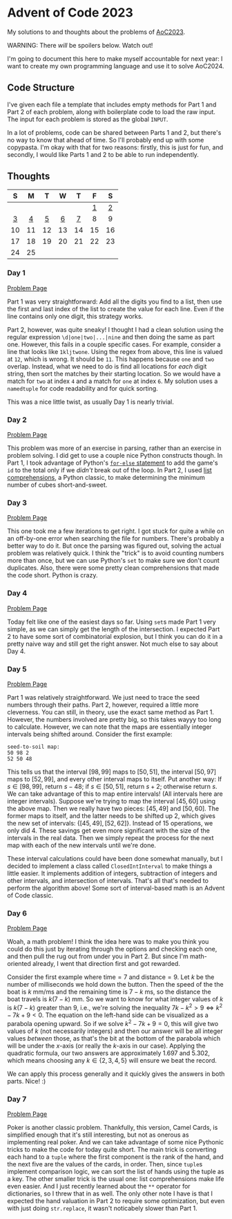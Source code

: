 # Advent of Code 2023

My solutions to and thoughts about the problems of [AoC2023](https://adventofcode.com/2023).

WARNING: There *will* be spoilers below. Watch out!

I'm going to document this here to make myself accountable for next year: I want to create my own programming language and use it to solve AoC2024.

## Code Structure

I've given each file a template that includes empty methods for Part 1 and Part 2 of each problem, along with boilerplate code to load the raw input. The input for each problem is stored as the global `INPUT`.

In a lot of problems, code can be shared between Parts 1 and 2, but there's no way to know that ahead of time. So I'll probably end up with some copypasta. I'm okay with that for two reasons: firstly, this is just for fun, and secondly, I would like Parts 1 and 2 to be able to run independently.

## Thoughts

|S|M|T|W|T|F|S|
|:-:|:-:|:-:|:-:|:-:|:-:|:-:|
| | | | | | [1](#day-1) | [2](#day-2) |
| [3](#day-3) | [4](#day-4) | [5](#day-5) | [6](#day-6) | [7](#day-7) | 8 | 9 |
| 10 | 11 | 12 | 13 | 14 | 15 | 16 |
| 17 | 18 | 19 | 20 | 21 | 22 | 23 |
| 24 | 25 | | | | | | 

### Day 1

[Problem Page](https://adventofcode.com/2023/day/1)

Part 1 was very straightforward: Add all the digits you find to a list, then use the first and last index of the list to create the value for each line. Even if the line contains only one digit, this strategy works.

Part 2, however, was quite sneaky! I thought I had a clean solution using the regular expression `\d|one|two|...|nine` and then doing the same as part one. However, this fails in a couple specific cases. For example, consider a line that looks like `1kljtwone`. Using the regex from above, this line is valued at `12`, which is wrong. It should be `11`. This happens because `one` and `two` overlap. Instead, what we need to do is find all locations for *each* digit string, then sort the matches by their starting location. So we would have a match for `two` at index `4` and a match for `one` at index `6`. My solution uses a `namedtuple` for code readability and for quick sorting.

This was a nice little twist, as usually Day 1 is nearly trivial.

### Day 2

[Problem Page](https://adventofcode.com/2023/day/2)

This problem was more of an exercise in parsing, rather than an exercise in problem solving. I did get to use a couple nice Python constructs though. In Part 1, I took advantage of Python's [`for-else` statement](https://book.pythontips.com/en/latest/for_-_else.html) to add the game's `id` to the total only if we *didn't* break out of the loop. In Part 2, I used [list comprehensions](https://docs.python.org/3/tutorial/datastructures.html#list-comprehensions), a Python classic, to make determining the minimum number of cubes short-and-sweet.

### Day 3

[Problem Page](https://adventofcode.com/2023/day/3)

This one took me a few iterations to get right. I got stuck for quite a while on an off-by-one error when searching the file for numbers. There's probably a better way to do it. But once the parsing was figured out, solving the actual problem was relatively quick. I think the "trick" is to avoid counting numbers more than once, but we can use Python's `set` to make sure we don't count duplicates. Also, there were some pretty clean comprehensions that made the code short. Python is crazy.

### Day 4

[Problem Page](https://adventofcode.com/2023/day/4)

Today felt like one of the easiest days so far. Using `set`s made Part 1 very simple, as we can simply get the length of the intersection. I expected Part 2 to have some sort of combinatorial explosion, but I think you can do it in a pretty naive way and still get the right answer. Not much else to say about Day 4.

### Day 5

[Problem Page](https://adventofcode.com/2023/day/5)

Part 1 was relatively straightforward. We just need to trace the seed numbers through their paths. Part 2, however, required a little more cleverness. You can still, in theory, use the exact same method as Part 1. However, the numbers involved are pretty big, so this takes wayyy too long to calculate. However, we can note that the maps are essentially integer intervals being shifted around. Consider the first example:

```
seed-to-soil map:
50 98 2
52 50 48
```

This tells us that the interval $[98, 99]$ maps to $[50, 51]$, the interval $[50, 97]$ maps to $[52, 99]$, and every other interval maps to itself. Put another way: If $s\in[98,99]$, return $s - 48$; if $s\in[50,51]$, return $s + 2$; otherwise return $s$. We can take advantage of this to map entire intervals! (All intervals here are integer intervals). Suppose we're trying to map the interval $[45, 60]$ using the above map. Then we really have two pieces: $[45, 49]$ and $[50, 60]$. The former maps to itself, and the latter needs to be shifted up $2$, which gives the new set of intervals: $\{[45, 49], [52, 62] \}$. Instead of $15$ operations, we only did $4$. These savings get even more significant with the size of the intervals in the real data. Then we simply repeat the process for the next map with each of the new intervals until we're done.

These interval calculations could have been done somewhat manually, but I decided to implement a class called `ClosedIntInterval` to make things a little easier. It implements addition of integers, subtraction of integers and other intervals, and intersection of intervals. That's all that's needed to perform the algorithm above! Some sort of interval-based math is an Advent of Code classic.

### Day 6

[Problem Page](https://adventofcode.com/2023/day/6)

Woah, a math problem! I think the idea here was to make you think you could do this just by iterating through the options and checking each one, and then pull the rug out from under you in Part 2. But since I'm math-oriented already, I went that direction first and got rewarded. 

Consider the first example where $\text{time} = 7$ and $\text{distance} = 9$. Let $k$ be the number of milliseconds we hold down the button. Then the speed of the the boat is $k$ mm/ms and the remaining time is $7-k$ ms, so the distance the boat travels is $k(7-k)$ mm. So we want to know for what integer values of $k$ is $k(7-k)$ greater than $9$, i.e., we're solving the inequality $7k - k^2 > 9 \Leftrightarrow k^2 - 7k + 9 < 0$. The equation on the left-hand side can be visualized as a parabola opening upward. So if we solve $k^2 - 7k + 9 = 0$, this will give two values of $k$ (not necessarily integers) and then our answer will be all integer values *between* those, as that's the bit at the bottom of the parabola which will be under the $x$-axis (or really the $k$-axis in our case). Applying the quadratic formula, our two answers are approximately $1.697$ and $5.302$, which means choosing any $k\in\{2,3,4,5\}$ will ensure we beat the record. 

We can apply this process generally and it quickly gives the answers in both parts. Nice! :)

### Day 7

[Problem Page](https://adventofcode.com/2023/day/7)

Poker is another classic problem. Thankfully, this version, Camel Cards, is simplified enough that it's still interesting, but not as onerous as implementing real poker. And we can take advantage of some nice Pythonic tricks to make the code for today quite short. The main trick is converting each hand to a `tuple` where the first component is the rank of the hand, and the next five are the values of the cards, in order. Then, since `tuple`s implement comparison logic, we can sort the list of hands using the tuple as a key. The other smaller trick is the usual one: list comprehensions make life even easier. And I just recently learned about the `**` operator for dictionaries, so I threw that in as well. The only other note I have is that I expected the hand valuation in Part 2 to require some optimization, but even with just doing `str.replace`, it wasn't noticabely slower than Part 1.